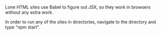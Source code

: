 Lone HTML sites use Babel to figure out JSX, so they work in browsers without any extra work.

In order to run any of the sites in directories, navigate to the directory and type "npm start".
